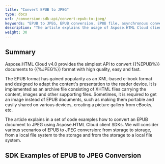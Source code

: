 ```yaml
---
title: "Convert EPUB to JPEG"
type: docs
url: /conversion-sdk-api/convert-epub-to-jpeg/
keywords: "EPUB to JPEG, EPUB conversion, EPUB file, asynchronous conversion, conversion SDK, convert EPUB to JPEG, Python, Ruby, PHP, Java, .Net,  C#,  Android, Swift, Node.js"
description: "The article explains the usage of Aspose.HTML Cloud client SDKs to convert EPUB to JPEG by a set of examples. SDKs are available in PHP, Python, Ruby, Android, Swift, C#, Java, C++, Node.js and more."
weight: 30
---
```


## **Summary**

Aspose.HTML Cloud v4.0 provides the simplest API to convert  {{%EPUB%}} documents to {{%JPEG%}} format with high quality, easy and fast. 

The EPUB format has gained popularity as an XML-based e-book format and designed to adapt the content's presentation to the reader device. It is implemented as an archive file consisting of XHTML files carrying the content, images and other supporting files. Sometimes, it is required to get an image instead of EPUB documents, such as making them portable and easily shared on various devices, creating a picture gallery from eBooks, etc. 

The article explains in a set of code examples how to convert an EPUB document to JPEG using Aspose.HTML Cloud client SDKs. We will consider various scenarios of EPUB to JPEG conversion: from storage to storage, from a local file system to the storage and from the storage to a local file system.

## **SDK Examples of EPUB to JPEG Conversion**